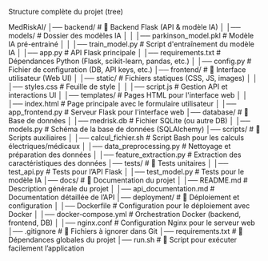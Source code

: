Structure complète du projet (tree)



MedRiskAI/
│── backend/                      # 📌 Backend Flask (API & modèle IA)
│   │── models/                    # Dossier des modèles IA
│   │   │── parkinson_model.pkl     # Modèle IA pré-entrainé
│   │   │── train_model.py          # Script d'entraînement du modèle IA
│   │── app.py                      # API Flask principale
│   │── requirements.txt            # Dépendances Python (Flask, scikit-learn, pandas, etc.)
│   │── config.py                   # Fichier de configuration (DB, API keys, etc.)
│── frontend/                       # 📌 Interface utilisateur (Web UI)
│   │── static/                     # Fichiers statiques (CSS, JS, images)
│   │   │── styles.css              # Feuille de style
│   │   │── script.js               # Gestion API et interactions UI
│   │── templates/                  # Pages HTML pour l'interface web
│   │   │── index.html              # Page principale avec le formulaire utilisateur
│   │── app_frontend.py             # Serveur Flask pour l'interface web
│── database/                       # 📌 Base de données
│   │── medrisk.db                  # Fichier SQLite (ou autre DB)
│   │── models.py                   # Schéma de la base de données (SQLAlchemy)
│── scripts/                        # 📌 Scripts auxiliaires
│   │── calcul_fichier.sh            # Script Bash pour les calculs électriques/médicaux
│   │── data_preprocessing.py        # Nettoyage et préparation des données
│   │── feature_extraction.py        # Extraction des caractéristiques des données
│── tests/                          # 📌 Tests unitaires
│   │── test_api.py                 # Tests pour l’API Flask
│   │── test_model.py               # Tests pour le modèle IA
│── docs/                           # 📌 Documentation du projet
│   │── README.md                   # Description générale du projet
│   │── api_documentation.md        # Documentation détaillée de l’API
│── deployment/                     # 📌 Déploiement et configuration
│   │── Dockerfile                  # Configuration pour le déploiement avec Docker
│   │── docker-compose.yml           # Orchestration Docker (backend, frontend, DB)
│   │── nginx.conf                   # Configuration Nginx pour le serveur web
│── .gitignore                       # 📌 Fichiers à ignorer dans Git
│── requirements.txt                 # 📌 Dépendances globales du projet
│── run.sh                           # 📌 Script pour exécuter facilement l’application
